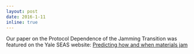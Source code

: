 ```yaml
---
layout: post
date: 2016-1-11
inline: true
---
```


Our paper on the Protocol Dependence of the Jamming Transition was featured on the Yale SEAS website: <a href="https://seas.yale.edu/news-events/news/predicting-how-and-when-materials-jam">Predicting how and when materials jam</a>